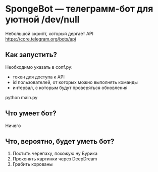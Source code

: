 # SpongeBot — телеграмм-бот для уютной /dev/null
Небольшой скрипт, который дергает API https://core.telegram.org/bots/api

## Как запустить?
Необходимо указать в conf.py:
* токен для доступа к API
* id пользователей, от которых можно выполнять команды
* интервал, с которым будут проверяться обновления

python main.py

## Что умеет бот?
Ничего

## Что, вероятно, будет уметь бот?
1. Постить черепаху, похожую ну Бурика
2. Проконять картинки через DeepDream
3. Грабить корованы 